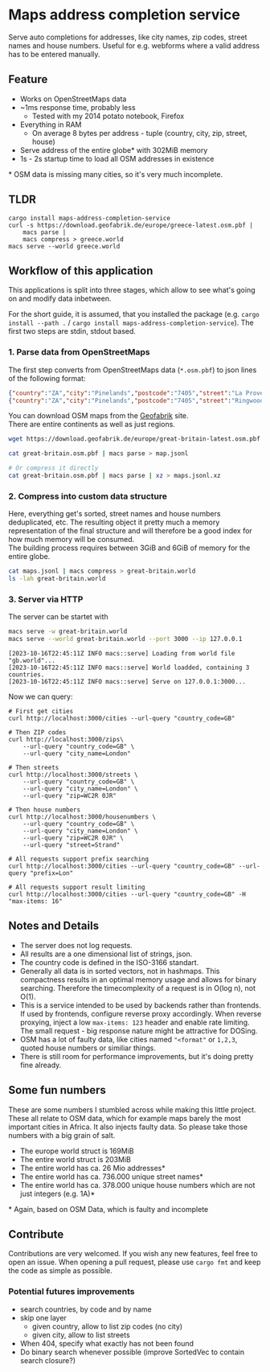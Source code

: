 # Maps address completion service

Serve auto completions for addresses,
like city names, zip codes, street names and house numbers.
Useful for e.g. webforms where a valid address has to be entered manually.

## Feature
- Works on OpenStreetMaps data
- ~1ms response time, probably less
    - Tested with my 2014 potato notebook, Firefox
- Everything in RAM
    - On average 8 bytes per address - tuple (country, city, zip, street, house)
- Serve address of the entire globe* with 302MiB memory
- 1s - 2s startup time to load all OSM addresses in existence

\* OSM data is missing many cities, so it's very much incomplete.

## TLDR
```
cargo install maps-address-completion-service
curl -s https://download.geofabrik.de/europe/greece-latest.osm.pbf |
    macs parse |
    macs compress > greece.world
macs serve --world greece.world
```

## Workflow of this application

This applications is split into three stages,
which allow to see what's going on and modify data
inbetween.

For the short guide, it is assumed, that
you installed the package (e.g. `cargo install --path .` / 
`cargo install maps-address-completion-service`).
The first two steps are stdin, stdout based.

### 1. Parse data from OpenStreetMaps
The first step converts from OpenStreetMaps data
(`*.osm.pbf`) to json lines of the following format:
```json
{"country":"ZA","city":"Pinelands","postcode":"7405","street":"La Provence","housenumber":"1"}
{"country":"ZA","city":"Pinelands","postcode":"7405","street":"Ringwood Drive","housenumber":"2"}
```

You can download OSM maps from the [Geofabrik](https://download.geofabrik.de/-) site.  
There are entire continents as well as just regions.

```bash
wget https://download.geofabrik.de/europe/great-britain-latest.osm.pbf -O great-britain.osm.pbf

cat great-britain.osm.pbf | macs parse > map.jsonl

# Or compress it directly
cat great-britain.osm.pbf | macs parse | xz > maps.jsonl.xz
```

### 2. Compress into custom data structure
Here, everything get's sorted, street names and house numbers deduplicated, etc.
The resulting object it pretty much a memory representation of the final structure
and will therefore be a good index for how much memory will be consumed.  
The building process requires between 3GiB and 6GiB of memory for the entire globe.

```bash
cat maps.jsonl | macs compress > great-britain.world
ls -lah great-britain.world
```

### 3. Server via HTTP

The server can be startet with

```bash
macs serve -w great-britain.world
macs serve --world great-britain.world --port 3000 --ip 127.0.0.1
```
```
[2023-10-16T22:45:11Z INFO macs::serve] Loading from world file "gb.world"...
[2023-10-16T22:45:11Z INFO macs::serve] World loadded, containing 3 countries.
[2023-10-16T22:45:11Z INFO macs::serve] Serve on 127.0.0.1:3000...
```
Now we can query:
```
# First get cities
curl http://localhost:3000/cities --url-query "country_code=GB"

# Then ZIP codes
curl http://localhost:3000/zips\
    --url-query "country_code=GB" \
    --url-query "city_name=London"

# Then streets
curl http://localhost:3000/streets \
    --url-query "country_code=GB" \
    --url-query "city_name=London" \
    --url-query "zip=WC2R 0JR"

# Then house numbers
curl http://localhost:3000/housenumbers \
    --url-query "country_code=GB" \
    --url-query "city_name=London" \
    --url-query "zip=WC2R 0JR" \
    --url-query "street=Strand"

# All requests support prefix searching
curl http://localhost:3000/cities --url-query "country_code=GB" --url-query "prefix=Lon"

# All requests support result limiting
curl http://localhost:3000/cities --url-query "country_code=GB" -H "max-items: 16"
```

## Notes and Details
- The server does not log requests.
- All results are a one dimensional list of strings, json.
- The country code is defined in the ISO-3166 standart.
- Generally all data is in sorted vectors, not in hashmaps. This
  compactness results in an optimal memory usage and allows for binary searching.
  Therefore the timecomplexity of a request is in O(log n), not O(1).
- This is a service intended to be used by backends rather than frontends. If used by frontends, configure
  reverse proxy accordingly. When reverse proxying, inject a low `max-items: 123` header and enable rate limiting.
  The small request - big response nature might be attractive for DOSing.
- OSM has a lot of faulty data, like cities named `"<format"` or `1,2,3`, quoted house numbers or similiar things.
- There is still room for performance improvements, but it's doing pretty fine already.


## Some fun numbers
These are some numbers I stumbled across while making this little project.
These all relate to OSM data, which for example maps barely the most important cities in Africa. It also
injects faulty data. So please take those numbers with a big grain of salt.

- The europe world struct is 169MiB
- The entire world struct is 203MiB
- The entire world has ca. 26 Mio addresses*
- The entire world has ca. 736.000 unique street names*
- The entire world has ca. 378.000 unique house numbers which are not just integers (e.g. 1A)*

\* Again, based on OSM Data, which is faulty and incomplete

## Contribute
Contributions are very welcomed. If you wish any new features, feel free to open an issue.
When opening a pull request, please use `cargo fmt` and keep the code as simple as possible.

### Potential futures improvements
- search countries, by code and by name
- skip one layer
    - given country, allow to list zip codes (no city)
    - given city, allow to list streets
- When 404, specify what exactly has not been found
- Do binary search whenever possible (improve SortedVec to contain search closure?)

